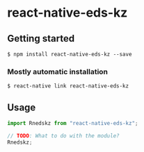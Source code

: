 # react-native-eds-kz

## Getting started

`$ npm install react-native-eds-kz --save`

### Mostly automatic installation

`$ react-native link react-native-eds-kz`

## Usage

```javascript
import Rnedskz from "react-native-eds-kz";

// TODO: What to do with the module?
Rnedskz;
```
